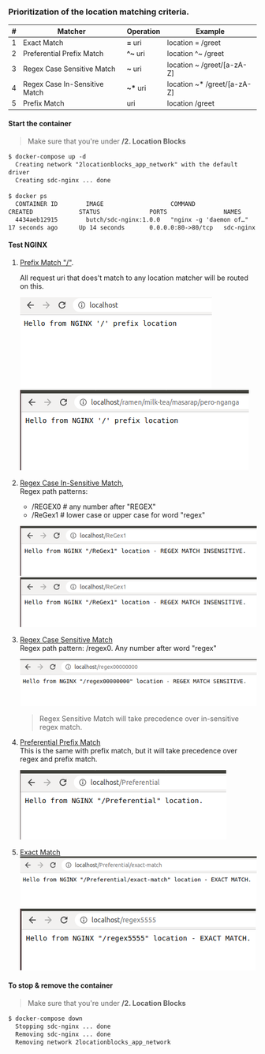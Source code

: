 ### Prioritization of the location matching criteria.
| # |      Matcher                  | Operation   |  Example                     |
|---| ----------------------------- | ----------- |------------------------------|
| 1 | Exact Match                   | __=__ uri   | location = /greet            |
| 2 | Preferential Prefix Match     | __^~__ uri  | location ^~ /greet           |
| 3 | Regex Case Sensitive Match    | __~__ uri   | location ~ /greet/[a-zA-Z]   |
| 4 | Regex Case In-Sensitive Match | __~*__ uri  | location ~* /greet/[a-zA-Z]  |
| 5 | Prefix Match                  | uri         | location /greet              |

#### Start the container
> Make sure that you're under __/2. Location Blocks__

```
$ docker-compose up -d 
  Creating network "2locationblocks_app_network" with the default driver
  Creating sdc-nginx ... done

$ docker ps
  CONTAINER ID        IMAGE                   COMMAND                  CREATED             STATUS              PORTS                NAMES
  4434aeb12915        butch/sdc-nginx:1.0.0   "nginx -g 'daemon of…"   17 seconds ago      Up 14 seconds       0.0.0.0:80->80/tcp   sdc-nginx
```


#### Test NGINX

1. [Prefix Match "/"](http://localhost:80/).<br /> 
    
    All request uri that does't match to any location matcher will be routed on this.

    ![Prefix Match](./images/prefix-01%20.png) <br />
    ![Prefix Match /ramen/milk-tea/masarap/pero-nganga](./images/prefix-02-nga-nga.png)

2.  [Regex Case In-Sensitive Match](http://localhost:80/ReGex0), <br />
    Regex path patterns:
      - /REGEX0    # any number after "REGEX"
      - /ReGex1    # lower case or upper case for word "regex"  
      
    ![Regex In-sensitive /ReGex1](./images/regex-insensitive-01.png) <br />
    ![Regex In-sensitive /REGEX1](./images/regex-insensitive-02.png)

3. [Regex Case Sensitive Match](http://localhost/regex1)<br />
    Regex path pattern: /regex0. Any number after word "regex" 
    
    ![Regex Sensitive Match](./images/regex-sensitive-01.png)<br/>
    > Regex Sensitive Match will take precedence over in-sensitive regex match.
    
4. [Preferential Prefix Match](http://localhost:80/Preferential) <br />
    This is the same with prefix match, but it will take precedence over regex and prefix match.
    
    ![Regex Preferential](./images/preferential.png)
    
5. [Exact Match](http://localhost:80/Preferential/exact-match) <br />
    ![Exact Match Over Preferential](./images/exact-match-01.png)<br />
    ![Exact Match Over Regex Sensitive](./images/exact-match-02.png)  
                                                                                                                                                                                                     


#### To stop & remove the container
> Make sure that you're under __/2. Location Blocks__
```
$ docker-compose down
  Stopping sdc-nginx ... done
  Removing sdc-nginx ... done
  Removing network 2locationblocks_app_network
```
